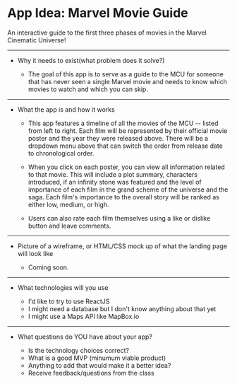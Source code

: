 # App Idea: Marvel Movie Guide
 An interactive guide to the first three phases of movies in the Marvel Cinematic Universe!

******************************

* Why it needs to exist(what problem does it solve?)

  * The goal of this app is to serve as a guide to the MCU for someone that has never seen a single Marvel movie and needs to know which movies to watch and which you can skip.

******************************

* What the app is and how it works

  * This app features a timeline of all the movies of the MCU -- listed from left to right. Each film will be represented by their official movie poster and the year they were released above. There will be a dropdown menu above that can switch the order from release date to chronological order.

  * When you click on each poster, you can view all information related to that movie. This will include a plot summary, characters introduced, if an infinity stone was featured and the level of importance of each film in the grand scheme of the universe and the saga. Each film's importance to the overall story will be ranked as either low, medium, or high.

  * Users can also rate each film themselves using a like or dislike button and leave comments.

******************************

* Picture of a wireframe, or HTML/CSS mock up of what the landing page will look like

  * Coming soon.

******************************

* What technologies will you use

  * I'd like to try to use ReactJS
  * I might need a database but I don't know anything about that yet
  * I might use a Maps API like MapBox.io
  
******************************
  
* What questions do YOU have about your app?

  * Is the technology choices correct?
  * What is a good MVP (minumum viable product)
  * Anything to add that would make it a better idea?
  * Receive feedback/questions from the class

